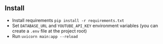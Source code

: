 ## Install

- Install requirements `pip install -r requirements.txt`
- Set  `DATABASE_URL` and `YOUTUBE_API_KEY` environment variables (you can create a `.env` file at the project root)
- Run `uvicorn main:app --reload`
